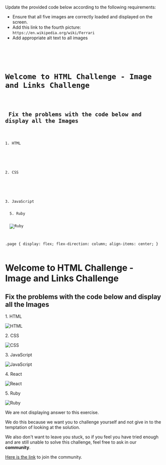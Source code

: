 Update the provided code
below according to the
following requirements:

- Ensure that all five images are
correctly loaded and displayed
on the screen.
- Add this link to the fourth picture:
`https://en.wikipedia.org/wiki/Ferrari`
- Add appropriate alt text to all images

<codeblock language="html" type="exercise" testMode="fixedInput" showSolution="false">
<code>
<panel language="html">
<div class="page">
  <h1 id="main-heading">Welcome to HTML Challenge - Image and Links Challenge</h1>
  <h2> Fix the problems with the code below and display all the Images </h2>
  <p>1. HTML</p>
  <img scr = "https://upload.wikimedia.org/wikipedia/commons/6/61/HTML5_logo_and_wordmark.svg"></img>

  <p>2. CSS</p>
  <img scr = "https://upload.wikimedia.org/wikipedia/commons/d/d5/CSS3_logo_and_wordmark.svg">

  <p>3. JavaScript</p>
  <img scr = "https://upload.wikimedia.org/wikipedia/commons/b/ba/Javascript_badge.svg>

  <p>4. React</p>
  <img scr = https://upload.wikimedia.org/wikipedia/commons/a/a7/React-icon.svg>

  <p class="red">5. Ruby</p>
  <img scr="https://upload.wikimedia.org/wikipedia/commons/7/73/Ruby_logo.svg"
  alt="Ruby">
</div>
</panel>
<panel language="css" hidden="true">
body {
  padding: 0px;
  margin: 0px;
}

#main-heading {
  text-align: center;
  color: rgb(66, 64, 219) !important;
}

img {
  display: block;
  width: 150px;
  padding: 20px;
}

.page {
  display: flex;
  flex-direction: column;
  align-items: center;
}
</panel>
</code>
<solution>
<div class="page">
  <h1 id="main-heading">Welcome to HTML Challenge - Image and Links Challenge</h1>
  <h2> Fix the problems with the code below and display all the Images </h2>
  <p>1. HTML</p>
  <img src="https://upload.wikimedia.org/wikipedia/commons/6/61/HTML5_logo_and_wordmark.svg"
  alt="HTML"></img>

  <p>2. CSS</p>
  <img src="https://upload.wikimedia.org/wikipedia/commons/d/d5/CSS3_logo_and_wordmark.svg"
  alt="CSS">

  <p>3. JavaScript</p>
  <img src="https://upload.wikimedia.org/wikipedia/commons/b/ba/Javascript_badge.svg"
  alt="JavaScript">

  <p>4. React</p>
  <img src="https://upload.wikimedia.org/wikipedia/commons/a/a7/React-icon.svg"
  href="https://en.wikipedia.org/wiki/Ferrari"
  alt="React">

  <p class="red">5. Ruby</p>
  <img src="https://upload.wikimedia.org/wikipedia/commons/7/73/Ruby_logo.svg"
  alt="Ruby">
</div>
</solution>
</codeblock>

We are not displaying answer to this exercise.

We do this because we want you to challenge yourself
and
not give in to the temptation of looking at the solution.

We also don't want to leave you stuck, so if you feel
you have tried enough and are still unable to solve
this challenge, feel free to ask in our **community**.

[Here is the link](https://bigbinaryacademy.slack.com/join/shared_invite/zt-23dvxwolx-U9LYYbv4ycmODEA1cbNFgA#/shared-invite/email) to join the community.
